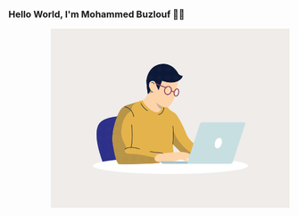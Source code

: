 ### Hello World, I'm Mohammed Buzlouf 👋🏻

 <img align="right" alt="GIF" src="https://github.com/Mbuzlouf/Mbuzlouf/blob/main/me.gif?raw=true" width="428" />
